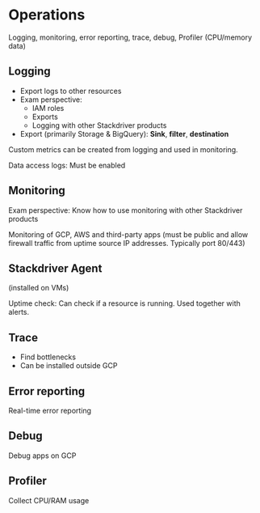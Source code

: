 # Operations

Logging, monitoring, error reporting, trace, debug, Profiler (CPU/memory data)

## Logging

- Export logs to other resources
- Exam perspective:
  - IAM roles
  - Exports
  - Logging with other Stackdriver products
- Export (primarily Storage & BigQuery): **Sink**, **filter**, **destination**

Custom metrics can be created from logging and used in monitoring.

Data access logs: Must be enabled

## Monitoring

Exam perspective: Know how to use monitoring with other Stackdriver products

Monitoring of GCP, AWS and third-party apps (must be public and allow firewall traffic from uptime source IP addresses. Typically port 80/443)

## Stackdriver Agent

(installed on VMs)

Uptime check: Can check if a resource is running. Used together with alerts.

## Trace

- Find bottlenecks
- Can be installed outside GCP

## Error reporting

Real-time error reporting

## Debug

Debug apps on GCP

## Profiler

Collect CPU/RAM usage
